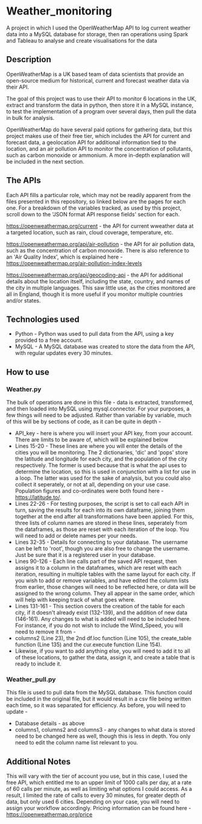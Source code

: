 # Weather_monitoring
A project in which I used the OpenWeatherMap API to log current weather data into a MySQL database for storage, then ran operations using Spark and Tableau to analyse and create visualisations for the data

## Description
OpenWeatherMap is a UK based team of data scientists that provide an open-source medium for historical, current and forecast weather data via their API.

The goal of this project was to use their API to monitor 6 locations in the UK, extract and transform the data in python, then store it in a MySQL instance, to test the implementation of a program over several days, then pull the data in bulk for analysis. 

OpenWeatherMap do have several paid options for gathering data, but this project makes use of their free tier, which includes the API for current and forecast data, a geolocation API for additional information tied to the location, and an air pollution API to monitor the concentration of pollutants, such as carbon monoxide or ammonium. A more in-depth explanation will be included in the next section.

## The APIs

Each API fills a particular role, which may not be readily apparent from the files presented in this repository, so linked below are the pages for each one. For a breakdown of the variables tracked, as used by this project, scroll down to the 'JSON format API response fields' section for each.

https://openweathermap.org/current - the API for current wweather data at a targeted location, such as rain, cloud coverage, temperature, etc.

https://openweathermap.org/api/air-pollution - the API for air pollution data, such as the concentration of carbon monoxide. There is also reference to an 'Air Quality Index', which is explained here - https://openweathermap.org/air-pollution-index-levels

https://openweathermap.org/api/geocoding-api - the API for additional details about the location itself, including the state, country, and names of the city in multiple languages. This saw little use, as the cities monitored are all in England, though it is more useful if you monitor multiple countries and/or states.
## Technologies used
* Python - Python was used to pull data from the API, using a key provided to a free account.
* MySQL - A MySQL database was created to store the data from the API, with regular updates every 30 minutes.
## How to use

### Weather.py

The bulk of operations are done in this file - data is extracted, transformed, and then loaded into MySQL using mysql.connector. For your purposes, a few things will need to be adjusted. Rather than variable by variable, much of this will be by sections of code, as it can be quite in depth -
* API_key - here is where you will insert your API key, from your account. There are limits to be aware of, which will be explained below
* Lines 15-20 - These lines are where you will enter the details of the cities you will be monitoring. The 2 dictionaries, 'dic' and 'pops' store the latitude and longitude for each city, and the population of the city respectively. The former is used because that is what the api uses to determine the location, so this is used in conjunction with a list for use in a loop. The latter was used for the sake of analysis, but you could also collect it seperately, or not at all, depending on your use case. Population figures and co-ordinates were both found here - https://latitude.to/. 
* Lines 22-26 - For testing purposes, the script is set to call each API in turn, saving the results for each into its own dataframe, joining them together at the end after all transformations have been applied. For this, three lists of column names are stored in these lines, seperately from the dataframes, as those are reset with each iteration of the loop. You will need to add or delete names per your needs.
* Lines 32-35 - Details for connecting to your database. The username can be left to 'root', though you are also free to change the username. Just be sure that it is a registered user in your database.
* Lines 90-126 - Each line calls part of the saved API request, then assigns it to a column in the dataframes, which are reset with each iteration, resulting in multiple tables with the same layout for each city. If you wish to add or remove variables, and have edited the column lists from earlier, those changes will need to be reflected here, or data will be assigned to the wrong column. They all appear in the same order, which will help with keeping track of what goes where.
* Lines 131-161 - This section covers the creation of the table for each city, if it doesn't already exist (132-139), and the addition of new data (146-161). Any changes to what is added will need to be included here. For instance, if you do not wish to include the Wind_Speed, you will need to remove it from - 
* columns2 (Line 23), the 2nd df.loc function (Line 105), the create_table function (Line 135) and the cur.execute function (Line 154).
* Likewise, if you want to add anything else, you will need to add it to all of these locations, to gather the data, assign it, and create a table that is ready to include it.

### Weather_pull.py 

This file is used to pull data from the MySQL database. This function could be included in the original file, but it would result in a csv file being written each time, so it was separated for efficiency. As before, you will need to update -
* Database details - as above
* columns1, columns2 and columns3 - any changes to what data is stored need to be changed here as well, though this is less in depth. You only need to edit the column name list relevant to you.

## Additional Notes
This will vary with the tier of account you use, but in this case, I used the free API, which entitled me to an upper limit of 1000 calls per day, at a rate of 60 calls per minute, as well as limiting what options I could access. As a result, I limited the rate of calls to every 30 minutes, for greater depth of data, but only used 6 cities. Depending on your case, you will need to assign your workflow accordingly. Pricing information can be found here - https://openweathermap.org/price
